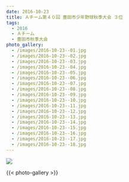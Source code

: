 ```yaml
---
date: 2016-10-23
title: Ａチーム第４０回 豊田市少年野球秋季大会 ３位
tags:
  - 2016
  - Ａチーム
  - 豊田市秋季大会
photo_gallery:
  - /images/2016-10-23--01.jpg
  - /images/2016-10-23--02.jpg
  - /images/2016-10-23--03.jpg
  - /images/2016-10-23--04.jpg
  - /images/2016-10-23--05.jpg
  - /images/2016-10-23--06.jpg
  - /images/2016-10-23--07.jpg
  - /images/2016-10-23--08.jpg
  - /images/2016-10-23--09.jpg
  - /images/2016-10-23--10.jpg
  - /images/2016-10-23--11.jpg
  - /images/2016-10-23--12.jpg
  - /images/2016-10-23--13.jpg
  - /images/2016-10-23--14.jpg
  - /images/2016-10-23--15.jpg
  - /images/2016-10-23--16.jpg
  - /images/2016-10-23--17.jpg
  - /images/2016-10-23--18.jpg
---
```


![](/images/2016-10-23--main.jpg)

{{< photo-gallery >}}
